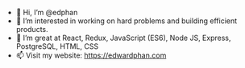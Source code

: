 - 👋 Hi, I’m @edphan
- 👀 I’m interested in working on hard problems and building efficient products.
- 🌱 I’m great at React, Redux, JavaScript (ES6), Node JS, Express, PostgreSQL, HTML, CSS
- 📫 Visit my website: https://edwardphan.com

<!---
edphan/edphan is a ✨ special ✨ repository because its `README.md` (this file) appears on your GitHub profile.
You can click the Preview link to take a look at your changes.
--->
